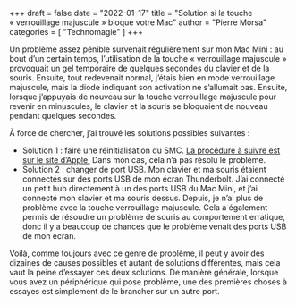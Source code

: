 +++
draft       = false
date        = "2022-01-17"
title       = "Solution si la touche « verrouillage majuscule » bloque votre Mac"
author      = "Pierre Morsa"
categories  = [ "Technomagie" ]
+++

Un problème assez pénible survenait régulièrement sur mon Mac Mini : au bout d’un certain temps, l’utilisation de la touche « verrouillage majuscule » provoquait un gel temporaire de quelques secondes du clavier et de la souris. Ensuite, tout redevenait normal, j’étais bien en mode verrouillage majuscule, mais la diode indiquant son activation ne s’allumait pas. Ensuite, lorsque j’appuyais de nouveau sur la touche verrouillage majuscule pour revenir en minuscules, le clavier et la souris se bloquaient de nouveau pendant quelques secondes.

À force de chercher, j’ai trouvé les solutions possibles suivantes :

* Solution 1 : faire une réinitialisation du SMC. [La procédure à suivre est sur le site d’Apple.](https://support.apple.com/fr-fr/HT201295) Dans mon cas, cela n’a pas résolu le problème.
* Solution 2 : changer de port USB. Mon clavier et ma souris étaient connectés sur des ports USB de mon écran Thunderbolt. J’ai connecté un petit hub directement à un des ports USB du Mac Mini, et j’ai connecté mon clavier et ma souris dessus. Depuis, je n’ai plus de problème avec la touche verrouillage majuscule. Cela a également permis de résoudre un problème de souris au comportement erratique, donc il y a beaucoup de chances que le problème venait des ports USB de mon écran.

Voilà, comme toujours avec ce genre de problème, il peut y avoir des dizaines de causes possibles et autant de solutions différentes, mais cela vaut la peine d’essayer ces deux solutions. De manière générale, lorsque vous avez un périphérique qui pose problème, une des premières choses à essayes est simplement de le brancher sur un autre port.
